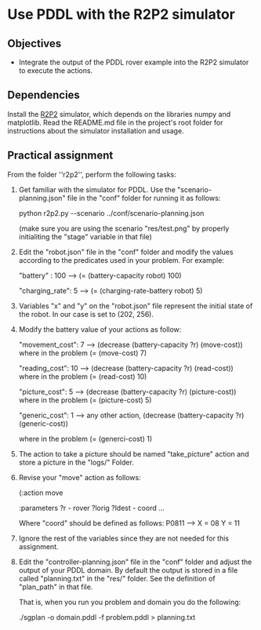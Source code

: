 # Use PDDL with the R2P2 simulator

## Objectives

* Integrate the output of the PDDL rover example into the R2P2 simulator to execute the actions.

## Dependencies

Install the [R2P2](https://github.com/ISG-UAH/R2P2) simulator, which depends on the libraries numpy and matplotlib. Read the README.md file in the project's root folder for instructions about the simulator installation and usage.

## Practical assignment

From the folder ''r2p2'', perform the following tasks:

1. Get familiar with the simulator for PDDL. Use the "scenario-planning.json" file in the "conf" folder for running it as follows:

   python r2p2.py --scenario ../conf/scenario-planning.json

   (make sure you are using the scenario "res/test.png" by properly initialiting the "stage" variable in that file)
   
2. Edit the "robot.json" file in the "conf" folder and modify the values according to the predicates used in your problem. For example:
  
   "battery" : 100      --> (= (battery-capacity robot) 100)
   
   "charging_rate": 5   --> (= (charging-rate-battery robot) 5)

3. Variables "x" and "y" on the "robot.json" file represent the initial state of the robot. In our case is set to (202, 256).

4. Modify the battery value of your actions as follow: 

	 "movement_cost": 7   --> (decrease (battery-capacity ?r) (move-cost)) where in the problem  (= (move-cost) 7)
	 
	 "reading_cost": 10   --> (decrease (battery-capacity ?r) (read-cost)) where in the problem  (= (read-cost) 10)
	 
	 "picture_cost": 5    --> (decrease (battery-capacity ?r) (picture-cost)) where in the problem  (= (picture-cost) 5)
	 
	 "generic_cost": 1    --> any other action, (decrease (battery-capacity ?r) (generic-cost)) 
	  
    where in the problem  (= (generci-cost) 1)

5. The action to take a picture should be named "take_picture" action and store a picture in  the "logs/" Folder. 

6. Revise your "move" action as follows:

   (:action move
    
    :parameters ?r - rover ?lorig ?ldest - coord ...
    
    Where "coord" should be defined as follows: P0811 --> X = 08 Y = 11

7. Ignore the rest of the variables since they are not needed for this assignment.

8. Edit the "controller-planning.json" file in the "conf" folder and adjust the output of your PDDL domain. By default the output is 
   stored in a file called "planning.txt" in the "res/" folder. See the definition of "plan_path" in that file.
   
   That is, when you run you problem and domain you do the following:
   
   ./sgplan -o domain.pddl -f problem.pddl > planning.txt

    
